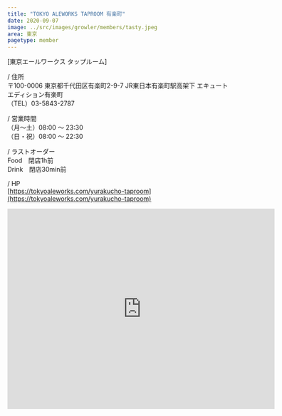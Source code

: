 ```yaml
---
title: "TOKYO ALEWORKS TAPROOM 有楽町"
date: 2020-09-07
image: ../src/images/growler/members/tasty.jpeg
area: 東京
pagetype: member
---
```


[東京エールワークス タップルーム]

/ 住所<br>
〒100-0006 東京都千代田区有楽町2-9-7 JR東日本有楽町駅高架下 エキュートエディション有楽町 <br>
（TEL）03-5843-2787

/ 営業時間<br>
（月〜土）08:00 ～ 23:30<br>
（日・祝）08:00 ～ 22:30

/ ラストオーダー<br>
Food　閉店1h前<br>
Drink　閉店30min前

/ HP<br>
[https://tokyoaleworks.com/yurakucho-taproom](https://tokyoaleworks.com/yurakucho-taproom)

<iframe src="https://www.google.com/maps/embed?pb=!1m14!1m8!1m3!1d12964.273834961037!2d139.7632904!3d35.6753163!3m2!1i1024!2i768!4f13.1!3m3!1m2!1s0x0%3A0xbba1c1c8b6be0968!2sTokyo%20Aleworks%20Station%20Taproom%20Yurakucho!5e0!3m2!1sen!2sjp!4v1599462482100!5m2!1sen!2sjp" width="600" height="450" frameborder="0" style="border:0;" allowfullscreen="" aria-hidden="false" tabindex="0"></iframe>
